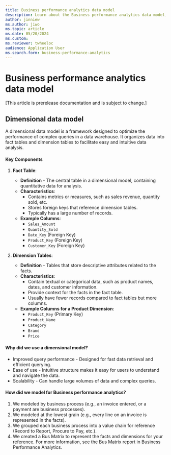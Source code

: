 ```yaml
---
title: Business performance analytics data model
description: Learn about the Business performance analytics data model, including tables assigning facts, grains, and other info to various business processes.
author: jinniew
ms.author: jiwo
ms.topic: article
ms.date: 05/20/2024
ms.custom:
ms.reviewer: twheeloc 
audience: Application User
ms.search.form: business-performance-analytics
---
```


# Business performance analytics data model 
[This article is prerelease documentation and is subject to change.]


## Dimensional data model

A dimensional data model is a framework designed to optimize the performance of complex queries in a data warehouse. It organizes data into fact tables and dimension tables to facilitate easy and intuitive data analysis.

#### Key Components

1. **Fact Table**:
   - **Definition** - The central table in a dimensional model, containing quantitative data for analysis.
   - **Characteristics**:
     - Contains metrics or measures, such as sales revenue, quantity sold, etc.
     - Stores foreign keys that reference dimension tables.
     - Typically has a large number of records.
   - **Example Columns**:
     - `Sales_Amount`
     - `Quantity_Sold`
     - `Date_Key` (Foreign Key)
     - `Product_Key` (Foreign Key)
     - `Customer_Key` (Foreign Key)

2. **Dimension Tables**:
   - **Definition** - Tables that store descriptive attributes related to the facts.
   - **Characteristics**:
     - Contain textual or categorical data, such as product names, dates, and customer information.
     - Provide context for the facts in the fact table.
     - Usually have fewer records compared to fact tables but more columns.
   - **Example Columns for a Product Dimension**:
     - `Product_Key` (Primary Key)
     - `Product_Name`
     - `Category`
     - `Brand`
     - `Price`

#### Why did we use a dimensional model?

- Improved query performance - Designed for fast data retrieval and efficient querying.
- Ease of use - Intuitive structure makes it easy for users to understand and navigate the data.
- Scalability - Can handle large volumes of data and complex queries.

#### How did we model for Business performance analytics?

  1. We modeled by business process (e.g., an invoice entered, or a payment are business processes).
  2. We modeled at the lowest grain (e.g., every line on an invoice is represented in the facts).
  3. We grouped each business process into a value chain for reference (Record to Report, Procure to Pay, etc.).
  4. We created a Bus Matrix to represent the facts and dimensions for your reference. For more information, see the Bus Matrix report in Business Performance Analytics.

